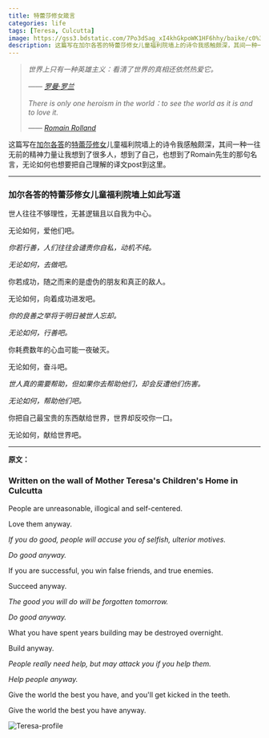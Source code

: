 ```yaml
---
title: 特蕾莎修女箴言
categories: life
tags: [Teresa, Culcutta]
image: https://gss3.bdstatic.com/7Po3dSag_xI4khGkpoWK1HF6hhy/baike/c0%3Dbaike92%2C5%2C5%2C92%2C30/sign=3db62980352ac65c73086e219a9bd974/bba1cd11728b4710be23082cc3cec3fdfd0323c5.jpg
description: 这篇写在加尔各答的特蕾莎修女儿童福利院墙上的诗令我感触颇深，其间一种一往无前的精神力量让我想到了很多人，想到了自己，也想到了Romain先生的那句名言，无论如何也想要把自己理解的译文post到这里。
---
```

> *世界上只有一种英雄主义：看清了世界的真相还依然热爱它。*
>
> *—— [罗曼·罗兰][3]*
>
> *There is only one heroism in the world：to see the world as it is and to love it.*
>
> *—— [Romain Rolland][3]*

这篇写在[加尔各答][1]的[特蕾莎修女][2]儿童福利院墙上的诗令我感触颇深，其间一种一往无前的精神力量让我想到了很多人，想到了自己，也想到了Romain先生的那句名言，无论如何也想要把自己理解的译文post到这里。

------

### 加尔各答的特蕾莎修女儿童福利院墙上如此写道

世人往往不够理性，无甚逻辑且以自我为中心。

无论如何，爱他们吧。

*你若行善，人们往往会谴责你自私，动机不纯。*

*无论如何，去做吧。*

你若成功，随之而来的是虚伪的朋友和真正的敌人。

无论如何，向着成功进发吧。

*你的良善之举将于明日被世人忘却。*

*无论如何，行善吧。*

你耗费数年的心血可能一夜破灭。

无论如何，奋斗吧。

*世人真的需要帮助，但如果你去帮助他们，却会反遭他们伤害。*

*无论如何，帮助他们吧。*

你把自己最宝贵的东西献给世界，世界却反咬你一口。

无论如何，献给世界吧。

------

**原文：**

### Written on the wall of Mother Teresa's Children's Home in Culcutta

People are unreasonable, illogical and self-centered.

Love them anyway.

*If you do good, people will accuse you of selfish, ulterior motives.*

*Do good anyway.*

If you are successful, you win false friends, and true enemies.

Succeed anyway.

*The good you will do will be forgotten tomorrow.*

*Do good anyway.*

What you have spent years building may be destroyed overnight.

Build anyway.

*People really need help, but may attack you if you help them.*

*Help people anyway.*

Give the world the best you have, and you'll get kicked in the teeth.

Give the world the best you have anyway.

![Teresa-profile](https://gss2.bdstatic.com/-fo3dSag_xI4khGkpoWK1HF6hhy/baike/c0%3Dbaike92%2C5%2C5%2C92%2C30/sign=07a58f505782b2b7b392319650c4a08a/d31b0ef41bd5ad6e7b2573be8fcb39dbb7fd3c81.jpg)

[1]: https://baike.baidu.com/item/加尔各答/645161?fr=aladdin
[2]: https://baike.baidu.com/item/特蕾莎修女/9557647?fr=aladdin
[3]: https://baike.baidu.com/item/%E7%BD%97%E6%9B%BC%C2%B7%E7%BD%97%E5%85%B0/802941?fromtitle=romain%20rolland&fromid=11156461&fr=aladdin